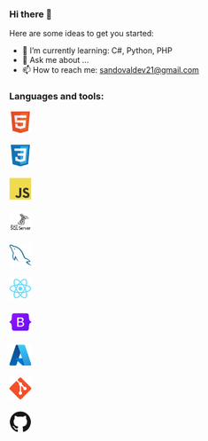 ### Hi there 👋




Here are some ideas to get you started:

- 🌱 I’m currently learning: C#, Python, PHP
- 💬 Ask me about ...
- 📫 How to reach me: sandovaldev21@gmail.com

<div align="left">
    <h3>Languages and tools:</h3>
    <div>
        <img src="https://raw.githubusercontent.com/devicons/devicon/1119b9f84c0290e0f0b38982099a2bd027a48bf1/icons/html5/html5-original.svg"
            alt="HTML" title="HTML5" width="40" height="40">
    </div>&nbsp;
    <div>
        <img src="https://raw.githubusercontent.com/devicons/devicon/1119b9f84c0290e0f0b38982099a2bd027a48bf1/icons/css3/css3-original.svg"
            alt="CSS" title="CSS" width="40" height="40">
    </div>&nbsp;
    <div>
        <img src="https://raw.githubusercontent.com/devicons/devicon/1119b9f84c0290e0f0b38982099a2bd027a48bf1/icons/javascript/javascript-original.svg"
            alt="JavaScript" title="JavaScript" width="40" height="40">
    </div>&nbsp;
    <div>
        <img src="https://raw.githubusercontent.com/devicons/devicon/1119b9f84c0290e0f0b38982099a2bd027a48bf1/icons/microsoftsqlserver/microsoftsqlserver-plain-wordmark.svg"
            alt="SQL" title="SqlServer" width="40" height="40">
    </div>&nbsp;
    <div>
        <img src="https://raw.githubusercontent.com/devicons/devicon/1119b9f84c0290e0f0b38982099a2bd027a48bf1/icons/mysql/mysql-original.svg"
            alt="mysql" title="MySql" width="40" height="40">
    </div>&nbsp;
    <div>
        <img src="https://raw.githubusercontent.com/devicons/devicon/1119b9f84c0290e0f0b38982099a2bd027a48bf1/icons/react/react-original.svg"
            alt="React" title="React" width="40" height="40">
    </div>&nbsp;
    <div>
        <img src="https://raw.githubusercontent.com/devicons/devicon/1119b9f84c0290e0f0b38982099a2bd027a48bf1/icons/bootstrap/bootstrap-original.svg"
            alt="Bootstrap" title="Bootstrap" width="40" height="40">
    </div>&nbsp;
    <div>
        <img src="https://raw.githubusercontent.com/devicons/devicon/1119b9f84c0290e0f0b38982099a2bd027a48bf1/icons/azure/azure-original.svg"
            alt="Azure" title="Azure" width="40" height="40">
    </div>&nbsp;
    <div>
        <img src="https://raw.githubusercontent.com/devicons/devicon/1119b9f84c0290e0f0b38982099a2bd027a48bf1/icons/git/git-original.svg"
            alt="Git" title="Git" width="40" height="40">
    </div>&nbsp;
    <div>
        <img src="https://raw.githubusercontent.com/devicons/devicon/1119b9f84c0290e0f0b38982099a2bd027a48bf1/icons/github/github-original.svg"
            alt="Github" title="Github" width="40" height="40">
    </div>&nbsp;
</div>
</div>

